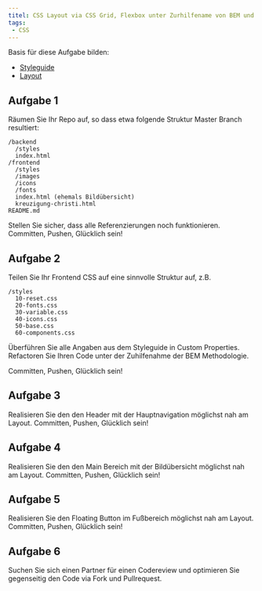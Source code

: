 ```yaml
---
titel: CSS Layout via CSS Grid, Flexbox unter Zurhilfename von BEM und Custom Properties
tags:
 - CSS
---
```


Basis für diese Aufgabe bilden:
* [Styleguide](https://finnge.github.io/mi-sd-cranachproject/assets/img/style-guide.svg) 
* [Layout](../../material/frontend-development-1/session-2/aufgabe-2/cda_timeline_size-small.png)

## Aufgabe 1
Räumen Sie Ihr Repo auf, so dass etwa folgende Struktur Master Branch resultiert:
```
/backend
  /styles
  index.html
/frontend
  /styles
  /images
  /icons
  /fonts
  index.html (ehemals Bildübersicht)
  kreuzigung-christi.html
README.md
```
Stellen Sie sicher, dass alle Referenzierungen noch funktionieren. Committen, Pushen, Glücklich sein!

## Aufgabe 2
Teilen Sie Ihr Frontend CSS auf eine sinnvolle Struktur auf, z.B.
```
/styles
  10-reset.css
  20-fonts.css
  30-variable.css
  40-icons.css
  50-base.css
  60-components.css
```
Überführen Sie alle Angaben aus dem Styleguide in Custom Properties. Refactoren Sie Ihren Code unter der Zuhilfenahme der BEM Methodologie. 

Committen, Pushen, Glücklich sein!

## Aufgabe 3
Realisieren Sie den den Header mit der Hauptnavigation möglichst nah am Layout. 
Committen, Pushen, Glücklich sein!

## Aufgabe 4
Realisieren Sie den den Main Bereich mit der Bildübersicht möglichst nah am Layout. 
Committen, Pushen, Glücklich sein!

## Aufgabe 5
Realisieren Sie den Floating Button im Fußbereich möglichst nah am Layout.
Committen, Pushen, Glücklich sein!

## Aufgabe 6
Suchen Sie sich einen Partner für einen Codereview und optimieren Sie gegenseitig den Code via Fork und Pullrequest.